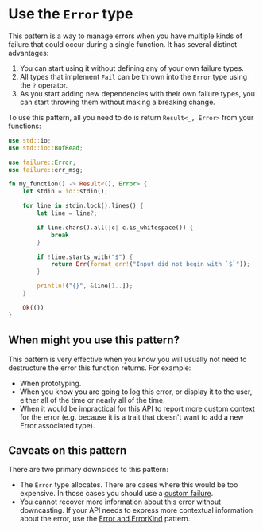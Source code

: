 # Use the `Error` type

This pattern is a way to manage errors when you have multiple kinds of failure
that could occur during a single function. It has several distinct advantages:

1. You can start using it without defining any of your own failure types.
2. All types that implement `Fail` can be thrown into the `Error` type using
the `?` operator.
3. As you start adding new dependencies with their own failure types, you can
start throwing them without making a breaking change.

To use this pattern, all you need to do is return `Result<_, Error>` from your
functions:

```rust
use std::io;
use std::io::BufRead;

use failure::Error;
use failure::err_msg;

fn my_function() -> Result<(), Error> {
    let stdin = io::stdin();

    for line in stdin.lock().lines() {
        let line = line?;

        if line.chars().all(|c| c.is_whitespace()) {
            break
        }

        if !line.starts_with("$") {
            return Err(format_err!("Input did not begin with `$`"));
        }

        println!("{}", &line[1..]);
    }

    Ok(())
}
```

## When might you use this pattern?

This pattern is very effective when you know you will usually not need to
destructure the error this function returns. For example:

- When prototyping.
- When you know you are going to log this error, or display it to the user,
  either all of the time or nearly all of the time.
- When it would be impractical for this API to report more custom context for
  the error (e.g. because it is a trait that doesn't want to add a new Error
  associated type).

## Caveats on this pattern

There are two primary downsides to this pattern:

- The `Error` type allocates. There are cases where this would be too
  expensive. In those cases you should use a [custom failure][custom-fail].
- You cannot recover more information about this error without downcasting. If
  your API needs to express more contextual information about the error, use
  the [Error and ErrorKind][error-errorkind] pattern.

[custom-fail]: ./custom-fail.md
[error-errorkind]: ./error-errorkind.md
